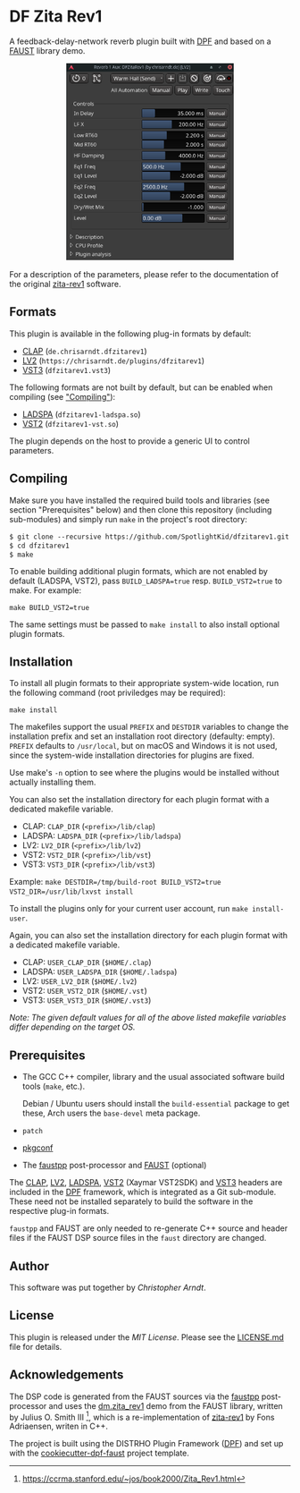 # DF Zita Rev1

A feedback-delay-network reverb plugin built with [DPF] and based on a [FAUST]
library demo.

<p align="center"><img title="Generic LV2 UI in Ardour 6"
  src="screenshot-ardour6.png" width="300"></center>

For a description of the parameters, please refer to the documentation of the
original [zita-rev1] software.

## Formats

This plugin is available in the following plug-in formats by default:

* [CLAP] (`de.chrisarndt.dfzitarev1`)
* [LV2] (`https://chrisarndt.de/plugins/dfzitarev1`)
* [VST3][vst] (`dfzitarev1.vst3`)

The following formats are not built by default, but can be enabled when
compiling (see ["Compiling"](#compiling)):

* [LADSPA] (`dfzitarev1-ladspa.so`)
* [VST2][vst] (`dfzitarev1-vst.so`)

The plugin depends on the host to provide a generic UI to control parameters.


## Compiling

Make sure you have installed the required build tools and libraries (see
section "Prerequisites" below) and then clone this repository (including
sub-modules) and simply run `make` in the project's root directory:

    $ git clone --recursive https://github.com/SpotlightKid/dfzitarev1.git
    $ cd dfzitarev1
    $ make

To enable building additional plugin formats, which are not enabled by default
(LADSPA, VST2), pass `BUILD_LADSPA=true` resp. `BUILD_VST2=true` to make. For
example:

    make BUILD_VST2=true

The same settings must be passed to `make install` to also install optional
plugin formats.


## Installation

To install all plugin formats to their appropriate system-wide location, run
the following command (root priviledges may be required):

    make install

The makefiles support the usual `PREFIX` and `DESTDIR` variables to change the
installation prefix and set an installation root directory (defaulty: empty).
`PREFIX` defaults to `/usr/local`, but on macOS and Windows it is not used,
since the system-wide installation directories for plugins are fixed.

Use make's `-n` option to see where the plugins would be installed without
actually installing them.

You can also set the installation directory for each plugin format with a
dedicated makefile variable.

* CLAP: `CLAP_DIR` (`<prefix>/lib/clap`)
* LADSPA: `LADSPA_DIR` (`<prefix>/lib/ladspa`)
* LV2: `LV2_DIR` (`<prefix>/lib/lv2`)
* VST2: `VST2_DIR` (`<prefix>/lib/vst`)
* VST3: `VST3_DIR` (`<prefix>/lib/vst3`)

Example: `make DESTDIR=/tmp/build-root BUILD_VST2=true VST2_DIR=/usr/lib/lxvst install`

To install the plugins only for your current user account, run
`make install-user`.

Again, you can also set the installation directory for each plugin format with
a dedicated makefile variable.

* CLAP: `USER_CLAP_DIR` (`$HOME/.clap`)
* LADSPA: `USER_LADSPA_DIR` (`$HOME/.ladspa`)
* LV2: `USER_LV2_DIR` (`$HOME/.lv2`)
* VST2: `USER_VST2_DIR` (`$HOME/.vst`)
* VST3: `USER_VST3_DIR` (`$HOME/.vst3`)

*Note: The given default values for all of the above listed makefile
variables differ depending on the target OS.*


## Prerequisites

* The GCC C++ compiler, library and the usual associated software build tools
  (`make`, etc.).

  Debian / Ubuntu users should install the `build-essential` package
  to get these, Arch users the `base-devel` meta package.

* `patch`

* [pkgconf]

* The [faustpp] post-processor and [FAUST] (optional)

The [CLAP], [LV2], [LADSPA], [VST2][vst] (Xaymar VST2SDK) and [VST3][vst]
headers are included in the [DPF] framework, which is integrated as a Git
sub-module. These need not be installed separately to build the software in
the respective plug-in formats.

`faustpp` and FAUST are only needed to re-generate C++ source and header files
if the FAUST DSP source files in the `faust` directory are changed.


## Author

This software was put together by *Christopher Arndt*.


## License

This plugin is released under the *MIT License*. Please see the
[LICENSE.md](./LICENSE.md) file for details.


## Acknowledgements

The DSP code is generated from the FAUST sources via the [faustpp]
post-processor and uses the [dm.zita_rev1] demo from the FAUST library, written
by Julius O. Smith III [^1], which is a re-implementation of [zita-rev1] by Fons
Adriaensen, writen in C++.

The project is built using the DISTRHO Plugin Framework ([DPF]) and set up
with the [cookiecutter-dpf-faust] project template.


[^1]: https://ccrma.stanford.edu/~jos/book2000/Zita_Rev1.html

[clap]: https://cleveraudio.org/
[cookiecutter-dpf-faust]: https://github.com/SpotlightKid/cookiecutter-dpf-faust
[dm.zita_rev1]: https://faustlibraries.grame.fr/libs/demos/#dmzita_rev1
[dpf]: https://github.com/DISTRHO/DPF
[faust]: https://faust.grame.fr/
[faustpp]: https://github.com/jpcima/faustpp
[ladspa]: https://www.ladspa.org/
[lv2]: http://lv2plug.in/
[pkgconf]: https://github.com/pkgconf/pkgconf
[vst]: https://en.wikipedia.org/wiki/Virtual_Studio_Technology
[zita-rev1]: https://kokkinizita.linuxaudio.org/linuxaudio/zita-rev1-doc/quickguide.html
